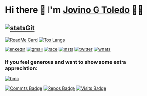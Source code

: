 <!--# Jovino G Toledo [![followersGit](https://img.shields.io/github/followers/jovinoguerrero?style=social)](https://github.com/jovinoguerrero)-->

# Hi there 👋 I'm [Jovino G Toledo](https://jovinoguerrero.github.io) 👨‍💻

## [![statsGit](https://github-readme-stats.vercel.app/api?username=jovinoguerrero&show_icons=true&theme=flag-india)](https://github.com/jovinoguerrero)

[![ReadMe Card](https://github-readme-stats.vercel.app/api/pin/?username=jovinoguerrero&repo=jovinoguerrero.github.io&show_owner=true&theme=flag-india)](https://jovinoguerrero.github.io) [![Top Langs](https://github-readme-stats.vercel.app/api/top-langs/?username=jovinoguerrero&layout=compact&show_icons=true&theme=flag-india)](https://github.com/jovinoguerrero?tab=repositories)

<!--[![git](https://img.shields.io/badge/-Github-000?style=for-the-badge&logo=Github)](https://github.com/jovinoguerrero)-->
[![linkedin](https://img.shields.io/badge/-LinkedIn-blue?style=for-the-badge&logo=Linkedin)](https://www.linkedin.com/in/jovinoguerrero/)
[![gmail](https://img.shields.io/badge/-Gmail-c14438?style=for-the-badge&logo=Gmail&logoColor=white)](mailto:jovino.guerrero@gmail.com)
[![face](https://img.shields.io/badge/-Facebook-blue?style=for-the-badge&logo=Facebook&logoColor=white)](https://www.facebook.com/profile.php?id=100005742496967)
[![insta](https://img.shields.io/badge/-Instagram-E4405F?style=for-the-badge&logo=instagram&logoColor=white)](https://www.instagram.com/dingodoar/)
[![twitter](https://img.shields.io/badge/-Twitter-1DA1F2?style=for-the-badge&logo=twitter&logoColor=white)](https://twitter.com/JovinoToledo)
[![whats](https://img.shields.io/badge/-Whatsapp-4CA143?style=for-the-badge&logo=whatsapp&logoColor=white)](https://api.whatsapp.com/send?phone=55+21+984724843)

### If you feel generous and want to show some extra appreciation: 
[![bmc][buymeacoffee-shield]][buymeacoffee]

[buymeacoffee]: https://www.buymeacoffee.com/jovinocoffee
[buymeacoffee-shield]: https://www.buymeacoffee.com/assets/img/custom_images/orange_img.png

[![Commits Badge](https://badges.pufler.dev/commits/monthly/jovinoguerrero)](https://github.com/jovinoguerrero)
[![Repos Badge](https://badges.pufler.dev/repos/jovinoguerrero)](https://github.com/jovinoguerrero)
[![Visits Badge](https://badges.pufler.dev/visits/jovinoguerrero/jovinoguerrero)](https://github.com/jovinoguerrero)

<!--[![GitHub watchers](https://img.shields.io/github/watchers/jovinoguerrero/jovinoguerrero?color=gree&label=Visits)](https://github.com/jovinoguerrero)-->
